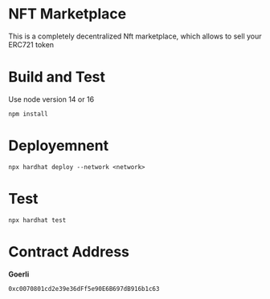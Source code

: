 # NFT Marketplace

This is a completely decentralized Nft marketplace, which allows to sell your ERC721 token


# Build and Test
Use node version 14 or 16
```
npm install
```

# Deployemnent
```
npx hardhat deploy --network <network>
```

# Test
```
npx hardhat test
```
# Contract Address
**Goerli**
```
0xc0070801cd2e39e36dFf5e90E6B697dB916b1c63

```

